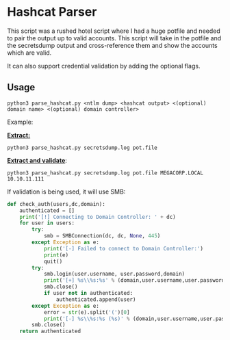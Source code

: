 # Hashcat Parser

This script was a rushed hotel script where I had a huge potfile and needed to pair the output up to valid accounts. This script will take in the potfile and the secretsdump output and cross-reference them and show the accounts which are valid.

It can also support credential validation by adding the optional flags.

## Usage

```
python3 parse_hashcat.py <ntlm dump> <hashcat output> <(optional) domain name> <(optional) domain controller>
```

Example:

**<u>Extract:</u>**

```
python3 parse_hashcat.py secretsdump.log pot.file
```

**<u>Extract and validate</u>**:

```
python3 parse_hashcat.py secretsdump.log pot.file MEGACORP.LOCAL 10.10.11.111
```

If validation is being used, it will use SMB:

```python
def check_auth(users,dc,domain):
	authenticated = []
	print('[!] Connecting to Domain Controller: ' + dc)
	for user in users:
		try:
			smb = SMBConnection(dc, dc, None, 445)
		except Exception as e:
			print('[-] Failed to connect to Domain Controller:')
			print(e)
			quit()
		try:
			smb.login(user.username, user.password,domain)
			print('[+] %s\\%s:%s' % (domain,user.username,user.password))
			smb.close()
			if user not in authenticated:
				authenticated.append(user)
		except Exception as e:
			error = str(e).split('(')[0]
			print('[-] %s\\%s:%s (%s)' % (domain,user.username,user.password,error))
		smb.close()
	return authenticated
```

